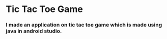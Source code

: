 # Tic Tac Toe Game

### I made an application on tic tac toe game which is made using java in android studio.
